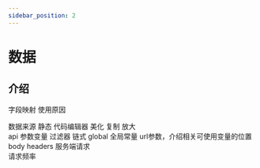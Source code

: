 ```yaml
---
sidebar_position: 2
--- 
```


# 数据  

## 介绍  
 
  字段映射
    使用原因
  
  数据来源
    静态
      代码编辑器
        美化
        复制
        放大  
    api
      参数变量
      过滤器
        链式
        global 
          全局常量 
      url参数，介绍相关可使用变量的位置   
      body
      headers
      服务端请求  
      请求频率  